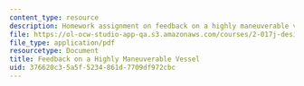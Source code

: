 ```yaml
---
content_type: resource
description: Homework assignment on feedback on a highly maneuverable vessel.
file: https://ol-ocw-studio-app-qa.s3.amazonaws.com/courses/2-017j-design-of-electromechanical-robotic-systems-fall-2009/376620c35a5f5234861d7709df972cbc_MIT2_017JF09_p44.pdf
file_type: application/pdf
resourcetype: Document
title: Feedback on a Highly Maneuverable Vessel
uid: 376620c3-5a5f-5234-861d-7709df972cbc
---
```

